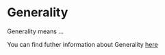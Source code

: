 # Generality

Generality means ...

You can find futher information about Generality [here](../T3./.md)
